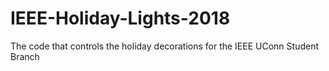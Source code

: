 # IEEE-Holiday-Lights-2018
The code that controls the holiday decorations for the IEEE UConn Student Branch
